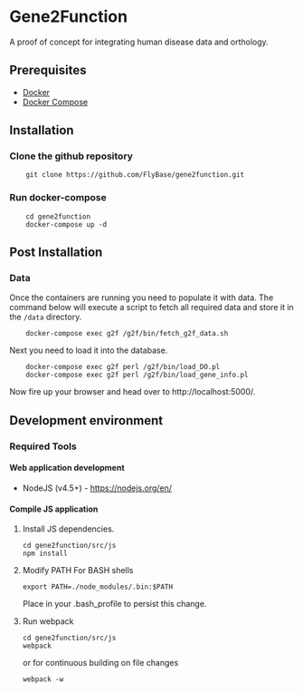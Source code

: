 # Gene2Function

A proof of concept for integrating human disease data and orthology.

## Prerequisites

* [Docker](https://www.docker.com/products/overview)
* [Docker Compose](https://docs.docker.com/compose/install/)

## Installation

### Clone the github repository

```
    git clone https://github.com/FlyBase/gene2function.git
```

### Run docker-compose

```
    cd gene2function
    docker-compose up -d
```

## Post Installation

### Data

Once the containers are running you need to populate it with data.
The command below will execute a script to fetch all required data
and store it in the `/data` directory.


```
    docker-compose exec g2f /g2f/bin/fetch_g2f_data.sh
```

Next you need to load it into the database.

```
    docker-compose exec g2f perl /g2f/bin/load_DO.pl
    docker-compose exec g2f perl /g2f/bin/load_gene_info.pl
```

Now fire up your browser and head over to http://localhost:5000/.


## Development environment

### Required Tools

#### Web application development 

* NodeJS (v4.5+) - https://nodejs.org/en/

#### Compile JS application

1. Install JS dependencies.
   ```
   cd gene2function/src/js
   npm install
   ```

2. Modify PATH
   For BASH shells
   ```
   export PATH=./node_modules/.bin:$PATH
   ```
   Place in your .bash_profile to persist this change.

3. Run webpack
   ```
   cd gene2function/src/js
   webpack
   ```
   or for continuous building on file changes
   ```
   webpack -w 
   ```
